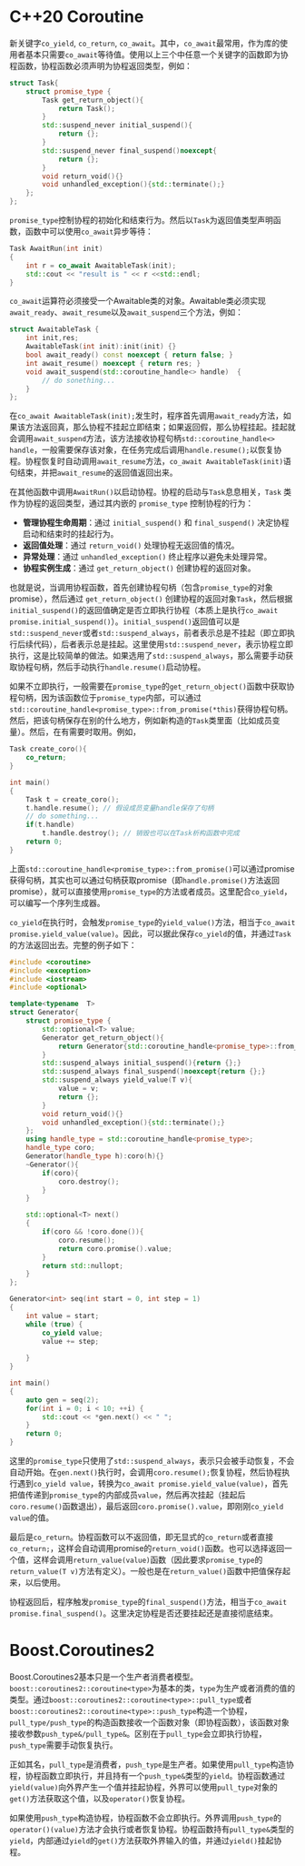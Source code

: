 # C++20 Coroutine

新关键字`co_yield`, `co_return`, `co_await`。其中，`co_await`最常用，作为库的使用者基本只需要`co_await`等待值。使用以上三个中任意一个关键字的函数即为协程函数，协程函数必须声明为协程返回类型，例如：

```C++
struct Task{
    struct promise_type {
        Task get_return_object(){
            return Task();
        }
        std::suspend_never initial_suspend(){
            return {};
        }
        std::suspend_never final_suspend()noexcept{
            return {};
        }
        void return_void(){}
        void unhandled_exception(){std::terminate();}
    };
};
```

`promise_type`控制协程的初始化和结束行为。然后以`Task`为返回值类型声明函数，函数中可以使用`co_await`异步等待：

```C++
Task AwaitRun(int init)
{
    int r = co_await AwaitableTask(init);
    std::cout << "result is " << r <<std::endl;
}
```

`co_await`运算符必须接受一个Awaitable类的对象。Awaitable类必须实现`await_ready`、`await_resume`以及`await_suspend`三个方法，例如：

```C++
struct AwaitableTask {
    int init,res;
    AwaitableTask(int init):init(init) {}
    bool await_ready() const noexcept { return false; }
    int await_resume() noexcept { return res; }
    void await_suspend(std::coroutine_handle<> handle)  {
		// do sonething...
    }
};
```

在`co_await AwaitableTask(init);`发生时，程序首先调用`await_ready`方法，如果该方法返回真，那么协程不挂起立即结束；如果返回假，那么协程挂起。挂起就会调用`await_suspend`方法，该方法接收协程句柄`std::coroutine_handle<> handle`，一般需要保存该对象，在任务完成后调用`handle.resume();`以恢复协程。协程恢复时自动调用`await_resume`方法，`co_await AwaitableTask(init)`语句结束，并把`await_resume`的返回值返回出来。

在其他函数中调用`AwaitRun()`以启动协程。协程的启动与`Task`息息相关，`Task` 类作为协程的返回类型，通过其内嵌的 `promise_type` 控制协程的行为：

- **管理协程生命周期**：通过 `initial_suspend()` 和 `final_suspend()` 决定协程启动和结束时的挂起行为。
- **返回值处理**：通过 `return_void()` 处理协程无返回值的情况。
- **异常处理**：通过 `unhandled_exception()` 终止程序以避免未处理异常。
- **协程实例生成**：通过 `get_return_object()` 创建协程的返回对象。

也就是说，当调用协程函数，首先创建协程句柄（包含`promise_type`的对象promise），然后通过 `get_return_object()` 创建协程的返回对象`Task`，然后根据`initial_suspend()`的返回值确定是否立即执行协程（本质上是执行`co_await promise.initial_suspend()`）。`initial_suspend()`返回值可以是`std::suspend_never`或者`std::suspend_always`，前者表示总是不挂起（即立即执行后续代码），后者表示总是挂起。这里使用`std::suspend_never`，表示协程立即执行，这是比较简单的做法。如果选用了`std::suspend_always`，那么需要手动获取协程句柄，然后手动执行`handle.resume()`启动协程。

如果不立即执行，一般需要在`promise_type`的`get_return_object()`函数中获取协程句柄，因为该函数位于`promise_type`内部，可以通过`std::coroutine_handle<promise_type>::from_promise(*this)`获得协程句柄。然后，把该句柄保存在别的什么地方，例如新构造的`Task`类里面（比如成员变量）。然后，在有需要时取用。例如，

```C++
Task create_coro(){
    co_return;
}

int main()
{
    Task t = create_coro();
    t.handle.resume(); // 假设成员变量handle保存了句柄
    // do something...
    if(t.handle)
        t.handle.destroy(); // 销毁也可以在Task析构函数中完成
    return 0;
}
```

上面`std::coroutine_handle<promise_type>::from_promise()`可以通过promise获得句柄，其实也可以通过句柄获取promise（即`handle.promise()`方法返回promise），就可以直接使用`promise_type`的方法或者成员。这里配合`co_yield`，可以编写一个序列生成器。

`co_yield`在执行时，会触发`promise_type`的`yield_value()`方法，相当于`co_await promise.yield_value(value)`。因此，可以据此保存`co_yield`的值，并通过`Task`的方法返回出去。完整的例子如下：

```C++
#include <coroutine>
#include <exception>
#include <iostream>
#include <optional>

template<typename  T>
struct Generator{
    struct promise_type {
        std::optional<T> value;
        Generator get_return_object(){
            return Generator{std::coroutine_handle<promise_type>::from_promise(*this)};
        }
        std::suspend_always initial_suspend(){return {};}
        std::suspend_always final_suspend()noexcept{return {};}
        std::suspend_always yield_value(T v){
            value = v;
            return {};
        }
        void return_void(){}
        void unhandled_exception(){std::terminate();}
    };
    using handle_type = std::coroutine_handle<promise_type>;
    handle_type coro;
    Generator(handle_type h):coro(h){}
    ~Generator(){
        if(coro){
            coro.destroy();
        }
    }

    std::optional<T> next()
    {
        if(coro && !coro.done()){
            coro.resume();
            return coro.promise().value;
        }
        return std::nullopt;
    }
};

Generator<int> seq(int start = 0, int step = 1)
{
    int value = start;
    while (true) { 
        co_yield value;
        value += step;
    
    }
}

int main()
{
    auto gen = seq(2);
    for(int i = 0; i < 10; ++i) {
        std::cout << *gen.next() << " ";
    }
    return 0;
}
```

这里的`promise_type`只使用了`std::suspend_always`，表示只会被手动恢复，不会自动开始。在`gen.next()`执行时，会调用`coro.resume();`恢复协程，然后协程执行遇到`co_yield value`，转换为`co_await promise.yield_value(value)`，首先把值传递到`promise_type`的内部成员`value`，然后再次挂起（挂起后`coro.resume()`函数退出），最后返回`coro.promise().value`，即刚刚`co_yield value`的值。

最后是`co_return`。协程函数可以不返回值，即无显式的`co_return`或者直接`co_return;`，这样会自动调用promise的`return_void()`函数。也可以选择返回一个值，这样会调用`return_value(value)`函数（因此要求`promise_type`的`return_value(T v)`方法有定义）。一般也是在`return_value()`函数中把值保存起来，以后使用。

协程返回后，程序触发`promise_type`的`final_suspend()`方法，相当于`co_await promise.final_suspend()`。这里决定协程是否还要挂起还是直接彻底结束。

# Boost.Coroutines2

Boost.Coroutines2基本只是一个生产者消费者模型。`boost::coroutines2::coroutine<type>`为基本的类，`type`为生产或者消费的值的类型。通过`boost::coroutines2::coroutine<type>::pull_type`或者`boost::coroutines2::coroutine<type>::push_type`构造一个协程，`pull_type/push_type`的构造函数接收一个函数对象（即协程函数），该函数对象接收参数`push_type&/pull_type&`。区别在于`pull_type`会立即执行协程，`push_type`需要手动恢复执行。

正如其名，`pull_type`是消费者，`push_type`是生产者。如果使用`pull_type`构造协程，协程函数立即执行，并且持有一个`push_type&`类型的`yield`。协程函数通过`yield(value)`向外界产生一个值并挂起协程，外界可以使用`pull_type`对象的`get()`方法获取这个值，以及`operator()`恢复协程。

如果使用`push_type`构造协程，协程函数不会立即执行。外界调用`push_type`的`operator()(value)`方法才会执行或者恢复协程。协程函数持有`pull_type&`类型的`yield`，内部通过`yield`的`get()`方法获取外界输入的值，并通过`yield()`挂起协程。